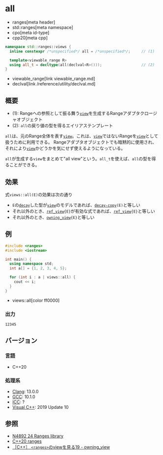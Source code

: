 # all
* ranges[meta header]
* std::ranges[meta namespace]
* cpo[meta id-type]
* cpp20[meta cpp]

```cpp
namespace std::ranges::views {
  inline constexpr /*unspecified*/ all = /*unspecified*/;     // (1)

  template<viewable_range R>
  using all_t = decltype(all(declval<R>()));                  // (2)
}
```
* viewable_range[link viewable_range.md]
* declval[link /reference/utility/declval.md]

## 概要
- (1): Rangeへの参照として振る舞う[`view`](view.md)を生成するRangeアダプタクロージャオブジェクト
- (2): `all`の戻り値の型を得るエイリアステンプレート

`all`は、元のRange全体を表す[`view`](view.md)。これは、[`view`](view.md)ではないRangeを[`view`](view.md)として扱うために利用できる。
Rangeアダプタオブジェクトでも暗黙的に使用され、それにより[`view`](view.md)かどうかを気にせず使えるようになっている。

`all`が生成する`view`をまとめて"all view"という。`all_t`を使えば、`all`の型を得ることができる。

## 効果

式`views::all(E)`の効果は次の通り

- `E`の[`decay`](/reference/type_traits/decay.md)した型が[`view`](view.md)のモデルであれば、[`decay-copy`](/reference/exposition-only/decay-copy.md)`(E)`と等しい
- それ以外のとき、[`ref_view`](ref_view.md)`{E}`が有効な式であれば、[`ref_view`](ref_view.md)`{E}`と等しい
- それ以外のとき、[`owning_view`](owning_view.md)`{E}`と等しい

## 例
```cpp example
#include <ranges>
#include <iostream>

int main() {
  using namespace std;
  int a[] = {1, 2, 3, 4, 5};

  for (int i : a | views::all) {
    cout << i;
  }
}
```
* views::all[color ff0000]

### 出力
```
12345
```

## バージョン
### 言語
- C++20

### 処理系
- [Clang](/implementation.md#clang): 13.0.0
- [GCC](/implementation.md#gcc): 10.1.0
- [ICC](/implementation.md#icc): ?
- [Visual C++](/implementation.md#visual_cpp): 2019 Update 10

## 参照
- [N4892 24 Ranges library](https://timsong-cpp.github.io/cppwp/ranges)
- [C++20 ranges](https://techbookfest.org/product/5134506308665344)
- [［C++］ `<ranges>`のviewを見る19 - owning_view](https://zenn.dev/onihusube/articles/fd07528b68ae0c)